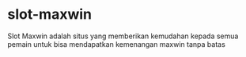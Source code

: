 # slot-maxwin
Slot Maxwin adalah situs yang memberikan kemudahan kepada semua pemain untuk bisa mendapatkan kemenangan maxwin tanpa batas
